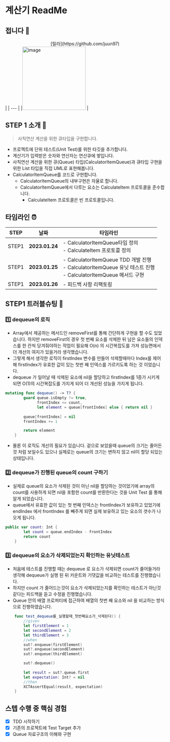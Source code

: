 # 계산기 ReadMe


## 접니다 👀
 <center> [릴라](https://github.com/juun97)</center> |
| --- | 
|<img width="200" alt="image" src=https://cdn.discordapp.com/attachments/1054218081787973662/1058207490296262665/KakaoTalk_Image_2022-12-23-11-04-10.png> | 


## STEP 1 소개 🔎
> 사칙연산 계산을 위한 큐타입을 구현합니다.

- 프로젝트에 단위 테스트(Unit Test)를 위한 타깃을 추가합니다.
- 계산기가 입력받은 숫자와 연산자는 연산큐에 쌓입니다.
- 사칙연산 계산을 위한 큐(Queue) 타입(CalculatorItemQueue)과 큐타입 구현을 위한 List 타입을 직접 UML로 표현해봅니다.
- CalculatorItemQueue를 코드로 구현합니다.
    - CalculatorItemQueue의 내부구현은 자율로 합니다.
    - CalculatorItemQueue에서 다루는 요소는 CalculateItem 프로토콜을 준수합니다.
        - CalculateItem 프로토콜은 빈 프로토콜입니다.

## 타임라인 ⏰

| STEP  | 날짜             | 타임라인                                                                                                                                                                     |
| --------- | ---------------- | ---------------------------------------------------------------------------------------------------------------------------------------------------------------------------- |
|STEP1| **2023.01.24** |- CalculatorItemQueue타입 정의 </br>- CalculateItem 프로토콜 정의 
|STEP1| **2023.01.25** |- CalculatorItemQueue TDD 개발 진행 </br>- CalculatorItemQueue 유닛 테스트 진행 </br> -  CalculatorItemQueue 메서드 구현 
|STEP1| **2023.01.26** |- 피드백 사항 리팩토링 



## STEP1 트러블슈팅 🚀

### 1️⃣ dequeue의 로직
- Array에서 제공하는 메서드인 removeFirst를 통해 간단하게 구현을 할 수도 있었습니다. 하지만 removeFirst의 경우 첫 번째 요소를 삭제한 뒤 남은 요소들의 인덱스를 한 칸씩 당겨줘야하는 작업이 필요해 O(n) 의 시간복잡도를 가져 성능면에서 더 개선의 여지가 있을거라 생각했습니다.
- 그렇게 해서 생각한 로직이 firstIndex 변수를 만들어 삭제할때마다 Index를 제어해 firstIndex가 유효한 값이 있는 첫번 째 인덱스를 가르키도록 하는 것 이었습니다.
- dequeue 가 일어날 때 삭제된 요소에 nil을 할당하고 firstIndex를 1증가 시키게 되면 O(1)의 시간복잡도를 가지게 되어 더 개선된 성능을 가지게 됩니다.
```swift
mutating func dequeue() -> T? {
        guard queue.isEmpty != true,
              frontIndex <= count,
              let element = queue[frontIndex] else { return nil }
       
        queue[frontIndex] = nil
        frontIndex += 1

        return element
    }
```
- 물론 이 로직도 개선의 필요가 있습니다. 겉으로 보았을때 queue의 크기는 줄어든것 처럼 보일수도 있으나 실제로는 queue의 크기는 변하지 않고 nil이 할당 되있는 상태입니다. 

### 2️⃣ dequeue가 진행된 queue의 count 구하기
- 실제로 queue의 요소가 삭제된 것이 아닌 nil을 할당하는 것이었기에 array의 count를 사용하게 되면 nil을 포함한 count를 반환한다는 것을 Unit Test 를 통해 알게 되었습니다.
- queue에서 유효한 값이 있는 첫 번째 인덱스는 frontIndex가 보유하고 있었기에 endIndex 에서 frontIndex 를 빼주게 되면 실제 보유하고 있는 요소의 갯수가 나오게 됩니다.
```swift
public var count: Int {
        let count = queue.endIndex - frontIndex
        return count
    }
```
### 3️⃣ dequeue의 요소가 삭제되었는지 확인하는 유닛테스트
- 처음에 테스트를 진행할 때는 dequeue 로 요소가 삭제되면 count가 줄어들거라 생각해 dequeue가 실행 된 뒤 카운트와 기댓값을 비교하는 테스트를 진행했습니다.
- 하지만 count 가 줄어드는것이 요소가 삭제되었는지를 확인하는 테스트가 아닌것 같다는 피드백을 듣고 수정을 진행했습니다.
- Queue 안의 배열 프로퍼티에 접근하여 배열의 첫번 째 요소와 nil 을 비교하는 방식으로 진행하였습니다.

```swift
    func test_dequeue를_실행할때_첫번째요소가_삭제된다() {
        //given
        let firstElement = 1
        let secondElement = 2
        let thirdElement = 3
        //when
        sut?.enqueue(firstElement)
        sut?.enqueue(secondElement)
        sut?.enqueue(thirdElement)

        sut?.dequeue()
        
        let result = sut?.queue.first
        let expectation: Int? = nil
        //then
        XCTAssertEqual(result, expectation)
    }
```

## 스텝 수행 중 핵심 경험

- [x]  TDD 시작하기
- [x] 기존의 프로젝트에 Test Target 추가
- [x]  Queue 자료구조의 이해와 구현

